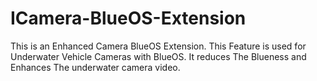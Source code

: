 # ICamera-BlueOS-Extension
This is an Enhanced Camera BlueOS Extension. This Feature is used for Underwater Vehicle Cameras with BlueOS. It reduces The Blueness and Enhances The underwater camera video.
